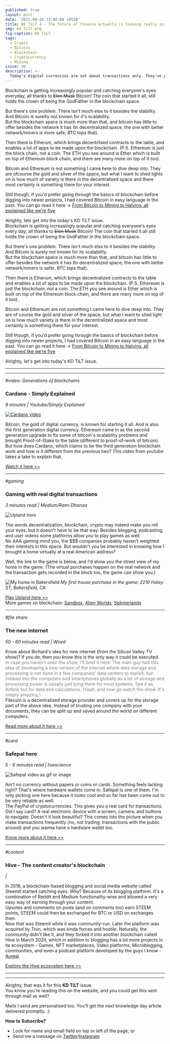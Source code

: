 ```yaml
---
published: true
layout: post
date: '2021-09-24 15:00:00 +0530'
title: KD TiLT 4 - The future of finance actually is looking really interesting
img: kd_tilt.png
fig-caption: KD TiLT
tags:
  - Crypto
  - Bitcoin
  - Blockchain
  - Cryptocurrency
  - Mining
issue: 46
description: >-
  Today's digital currencies are not about transactions only. They've pack in a lot more.
---
```


Blockchain is getting increasingly popular and catching everyone's eyes everyday, all thanks to ~~Elon Musk~~ Bitcoin! The coin that started it all, still holds the crown of being the GodFather in the blockchain space.  

But there's one problem. There isn't much else to it besides the stability. And Bitcoin is surelty not known for it's scalability.  
But the blockchain space is much more than that, and bitcoin has little to offer besides the network it has (In decentralized space, the one with better network/miners is more safe, BTC tops that).  

Then there is Etherum, which brings decentrlised contracts to the table, and enables a lot of apps to be made upon the blockchain. (P.S. Ethereum is just the block chain, not a coin. The ETH you see around is Ether which is built on top of Ethereum block chain, and there are many more on top of it too).  

Bitcoin and Ethereum is not something I came here to dive deep into. They are ofcourse the gold and silver of the space, but what I want to shed lights on is how much of variety is there in the decentralised space and there most certainly is something there for your interest.  

Still though, if you'd prefer going through the basics of blockchain before digging into newer projects, I had covered Bitcoin in easy language in the past. You can go read it here -> [From Bitcoin to Mining to Halving, all explained like we’re five](https://medium.com/the-capital/from-bitcoin-to-mining-to-halving-all-explained-like-were-five-3ca5ba2cef8)  

Alrighty, lets get into the today's KD TiLT issue.  
Blockchain is getting increasingly popular and catching everyone's eyes every day, all thanks to ~~Elon Musk~~ Bitcoin! The coin that started it all still holds the crown of being the GodFather in the blockchain space.  

But there's one problem. There isn't much else to it besides the stability. And Bitcoin is surely not known for its scalability.   
But the blockchain space is much more than that, and bitcoin has little to offer besides the network it has (In decentralized space, the one with better network/miners is safer, BTC tops that).

Then there is Etherum, which brings decentralized contracts to the table and enables a lot of apps to be made upon the blockchain. (P.S. Ethereum is just the blockchain, not a coin. The ETH you see around is Ether which is built on top of the Ethereum block chain, and there are many more on top of it too).

Bitcoin and Ethereum are not something I came here to dive deep into. They are of course the gold and silver of the space, but what I want to shed light on is how much variety is there in the decentralized space and most certainly is something there for your interest.  

Still though, if you'd prefer going through the basics of blockchain before digging into newer projects, I had covered Bitcoin in an easy language in the past. You can go read it here -> [From Bitcoin to Mining to Halving, all explained like we’re five](https://medium.com/the-capital/from-bitcoin-to-mining-to-halving-all-explained-like-were-five-3ca5ba2cef8)  

Alrighty, let's get into today's KD TiLT issue.  

-----
-----

_#video: Generations of blockchains_
### Cardano - Simply Explained
_8 minutes | Youtube/Simply Explained_

[![Cardano video](http://i3.ytimg.com/vi/Do8rHvr65ZA/hqdefault.jpg)](https://www.youtube.com/watch?v=Do8rHvr65ZA)

Bitcoin, the gold of digital currency, is known for starting it all. And is also the first generation digital currency. Ethereum came in as the second generation upgrade to fix some of bitcoin's scalability problems and brought Proof-of-Stake to the table (different to proof-of-work of bitcoin).  
But how does Cardano, which claims to be the third generation blockchain work and how is it different from the previous two? This video from youtube takes a take to explain that.  

[Watch it here >>](https://www.youtube.com/watch?v=Do8rHvr65ZA)

--------

_#gaming_
### Gaming with real digital transactions
_3 minutes read | Medium/Rami Dhanoa_

![Upland hero](https://static.news.bitcoin.com/wp-content/uploads/2021/02/l0MZG6do-upland.png)  

The words decentralization, blockchain, crypto may indeed make you roll your eyes, but it doesn't have to be that way. Besides blogging, podcasting, and user videos some platforms allow you to play games as well.  
No AAA gaming mind you, the $$$ companies probably haven't weighted their interests in this space. But wouldn't you be interested in knowing how I brought a home virtually at a real American address?  

Well, the link to the game is below, and I'd show you the street view of my home in the game. (The virtual purchases happen on the real network and the transaction gets recorded in the block too, the game can show you.)

![My home in Bakersfield](https://photos.zillowstatic.com/fp/4dcd8c5e72f391ba1569d986ef3d0ac7-uncropped_scaled_within_1536_1152.webp)
_My first house purchase in the game: 2210 Haley ST, Bakersfield, CA_

[Play Upland here >>](https://www.upland.me/)  
More games on blockchain: [Sandbox](https://www.sandbox.game/en/about/sand/), [Alien Worlds](https://alienworlds.io/), [Splinterlands](https://splinterlands.com/)  

--------

_#file share_
### The new internet
_50 - 60 minutes read | Wired_

Know about Richard's idea for new internet (from the Silicon Valley TV show)? If you do, then you know this is the only way it could be executed.  
<span style="color: gray;">In case you haven't seen the show, I'll brief it here: The main guy had this idea of developing a new version of the internet where data storage and processing is not done in a few companies' data centers to exploit, but instead into the computers and smartphones globally as a lot of storage and processing power is usually just lying there for most systems. See it as Airbnb but for data and calculations. (Yeah, and now go watch the show. It's simply amazing.)</span>  
Filecoin is a decentralized storage provider and covers up for the storage part of the above idea. Instead of trusting one company with your documents, they can be split up and saved around the world on different computers.  

[Read more about it here >>](https://decrypt.co/resources/filecoin)

--------

_#card_
### Safepal here
_5 - 6 minutes read | livescience_

![Safepal video as gif or image](https://c.tenor.com/kdGPgfgC3xgAAAAd/safepal-safepal-wallet.gif)  

Ain't no currency without papers or coins or cards. Something feels lacking right? That's where hardware wallets come in. Safepal is one of them. I'm only picking one here because it looks cool and so far has been come out to be very reliable as well.  
The PayPal of cryptocurrencies. This gives you a real card for transactions. Did I say card? A real electronic device with a screen, camera, and buttons to navigate. Doesn't it look beautiful? This comes into the picture when you make transactions frequently (no, not trading; transactions with the public around) and you wanna have a hardware wallet too.  

[Know more about it here >>](https://safepal.io/)

------

_#content_
### Hive - The content creator's blockchain
_|_

In 2016, a blockchain-based blogging and social media website called Steemit started catching eyes. Why? Because of its blogging platform. It's a combination of Reddit and Medium functionality-wise and allowed a very easy way of earning through your content.  
Upvotes and comments on posts (and on comments too) earn STEEM points, STEEM could then be exchanged for BTC or USD on exchanges then.  
Now that was Steemit while it was community-run. Later the platform was acquired by Tron, which was kinda forces and hostile. Naturally, the community didn't like it, and they forked it into another blockchain called Hive in March 2020, which in addition to blogging has a lot more projects in its ecosystem - Games, NFT marketplaces, Video platforms, Microblogging, communities, and even a podcast platform developed by the guys I know - [Aureal](https://aureal.one/).

[Explore the Hive ecosystem here >>](https://hive.io/eco)

------
------

Alrighty, that was it for this **KD TiLT** issue.  
You know you're reading this on the website, and you could get this sent through mail as well? 

Mails I send are personalised too. You'll get the next knowledge day article delivered promptly. :)

**How to Subscribe?**  
- Look for name and email field on top or left of the page; or  
- Send me a message on [Twitter](https://twitter.com/knowledgedaynl)/[Instagram](http://instagram.com/knowledgedaynl)  
